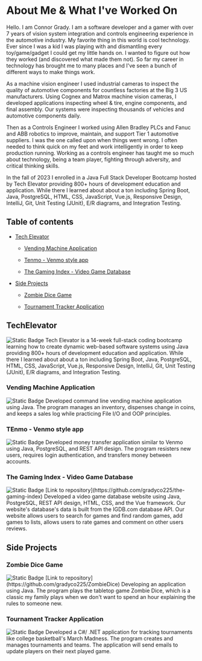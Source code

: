 # About Me & What I've Worked On
Hello. I am Connor Grady. I am a software developer and a gamer with over 7 years of vision system integration and controls engineering experience in the automotive industry. My favorite thing in this world is cool technology. Ever since I was a kid I was playing with and dismantling every toy/game/gadget I could get my little hands on. I wanted to figure out how they worked (and discovered what made them not). So far my career in technology has brought me to many places and I've seen a bunch of different ways to make things work.

As a machine vision engineer I used industrial cameras to inspect the quality of automotive components for countless factories at the Big 3 US manufacturers. Using Cognex and Matrox machine vision cameras, I developed applications inspecting wheel & tire, engine components, and final assembly. Our systems were inspecting thousands of vehicles and automotive components daily.

Then as a Controls Engineer I worked using Allen Bradley PLCs and Fanuc and ABB robotics to improve, maintain, and support Tier 1 automotive suppliers. I was the one called upon when things went wrong. I often needed to think quick on my feet and work intelligently in order to keep production running. Working as a controls engineer has taught me so much about technology, being a team player, fighting through adversity, and critical thinking skills.

In the fall of 2023 I enrolled in a Java Full Stack Developer Bootcamp hosted by Tech Elevator providing 800+ hours of development education and application. While there I learned about about a ton including Spring Boot, Java, PostgreSQL, HTML, CSS, JavaScript, Vue.js, Responsive Design, IntelliJ, Git, Unit Testing (JUnit), E/R diagrams, and Integration Testing.

## Table of contents
* [Tech Elevator](https://github.com/gradyco225#techelevator)

   * [Vending Machine Application](https://github.com/gradyco225#vending-machine-application)

   * [Tenmo - Venmo style app](https://github.com/gradyco225#tenmo---venmo-style-app)

   * [The Gaming Index - Video Game Database](https://github.com/gradyco225#the-gaming-index---video-game-database)

* [Side Projects](https://github.com/gradyco225#side-projects)

   * [Zombie Dice Game](https://github.com/gradyco225#zombie-dice-game)

   * [Tournament Tracker Application](https://github.com/gradyco225#tournament-tracker-application)


## TechElevator
<img alt="Static Badge" src="https://img.shields.io/badge/STATUS-%20COMPLETE-%20green">
Tech Elevator is a 14-week full-stack coding bootcamp learning how to create dynamic web-based software systems using Java providing 800+ hours of development education and application. While there I learned about about a ton including Spring Boot, Java, PostgreSQL, HTML, CSS, JavaScript, Vue.js, Responsive Design, IntelliJ, Git, Unit Testing (JUnit), E/R diagrams, and Integration Testing.

### Vending Machine Application
<img alt="Static Badge" src="https://img.shields.io/badge/STATUS-%20COMPLETE-%20green">
Developed command line vending machine application using Java. The program manages an inventory, dispenses change in coins, and keeps a sales log while practicing File I/O and OOP principles.

### TEnmo - Venmo style app
<img alt="Static Badge" src="https://img.shields.io/badge/STATUS-%20COMPLETE-%20green">
Developed money transfer application similar to Venmo using Java, PostgreSQL, and REST API design. The program resisters new users, requires login authentication, and transfers money between accounts.

### The Gaming Index - Video Game Database
<img alt="Static Badge" src="https://img.shields.io/badge/STATUS-%20COMPLETE-%20green">
[Link to repository](https://github.com/gradyco225/the-gaming-index)
Developed a video game database website using Java, PostgreSQL, REST API design, HTML, CSS, and the Vue framework. Our website's database's data is built from the IGDB.com database API. Our website allows users to search for games and find random games, add games to lists, allows users to rate games and comment on other users reviews.

## Side Projects
### Zombie Dice Game
<img alt="Static Badge" src="https://img.shields.io/badge/STATUS-%20IN%20PROGRESS-%20red">
[Link to repository](https://github.com/gradyco225/ZombieDice)
Developing an application using Java. The program plays the tabletop game Zombie Dice, which is a classic my family plays when we don't want to spend an hour explaining the rules to someone new.

### Tournament Tracker Application
<img alt="Static Badge" src="https://img.shields.io/badge/STATUS-%20COMPLETE-%20green">
<!-- [Link to repository](https://github.com/gradyco225/TournamentTracker) -->
Developed a C#/ .NET application for tracking tournaments like college basketball's March Madness. The program creates and manages tournaments and teams. The application will send emails to update players on their next played game.



<!--
**gradyco225/gradyco225** is a ✨ _special_ ✨ repository because its `README.md` (this file) appears on your GitHub profile.

Here are some ideas to get you started:

- 🔭 I’m currently working on ...
- 🌱 I’m currently learning ...
- 👯 I’m looking to collaborate on ...
- 🤔 I’m looking for help with ...
- 💬 Ask me about ...
- 📫 How to reach me: ...
- 😄 Pronouns: ...
- ⚡ Fun fact: ...
-->
